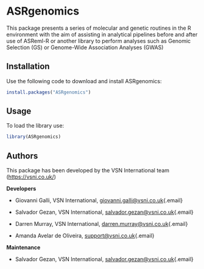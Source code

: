 # ASRgenomics

This package presents a series of molecular and genetic routines in the R environment with the aim of assisting in analytical pipelines before and after use of ASReml-R or another library to perform analyses such as Genomic Selection (GS) or Genome-Wide Association Analyses (GWAS)

## Installation

Use the following code to download and install ASRgenomics:

``` r
install.packages("ASRgenomics")
```

## Usage

To load the library use:

``` r
library(ASRgenomics)
```

## Authors

This package has been developed by the VSN International team (<https://vsni.co.uk/>)

**Developers**

-   Giovanni Galli, VSN International, [giovanni.galli\@vsni.co.uk](mailto:giovanni.galli@vsni.co.uk){.email}

-   Salvador Gezan, VSN International, [salvador.gezan\@vsni.co.uk](mailto:salvador.gezan@vsni.co.uk){.email}

-   Darren Murray, VSN International, [darren.murray\@vsni.co.uk](mailto:darren.murray@vsni.co.uk){.email}

-   Amanda Avelar de Oliveira, [support\@vsni.co.uk](mailto:support@vsni.co.uk){.email}

**Maintenance**

-   Salvador Gezan, VSN International, [salvador.gezan\@vsni.co.uk](mailto:salvador.gezan@vsni.co.uk){.email}
